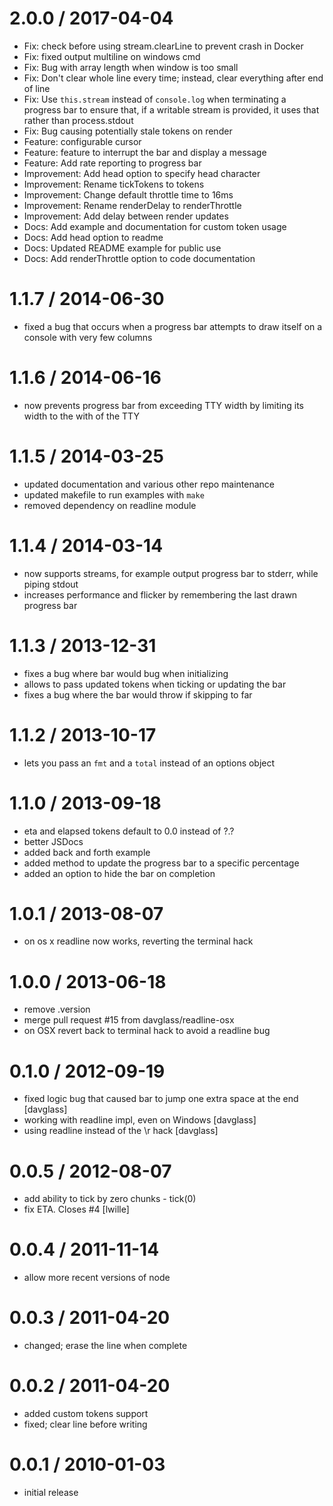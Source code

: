 2.0.0 / 2017-04-04
==================

* Fix: check before using stream.clearLine to prevent crash in Docker
* Fix: fixed output multiline on windows cmd
* Fix: Bug with array length when window is too small
* Fix: Don't clear whole line every time; instead, clear everything after end of line
* Fix: Use `this.stream` instead of `console.log` when terminating a progress bar to ensure that, if a writable stream
  is provided, it uses that rather than process.stdout
* Fix: Bug causing potentially stale tokens on render
* Feature: configurable cursor
* Feature: feature to interrupt the bar and display a message
* Feature: Add rate reporting to progress bar
* Improvement: Add head option to specify head character
* Improvement: Rename tickTokens to tokens
* Improvement: Change default throttle time to 16ms
* Improvement: Rename renderDelay to renderThrottle
* Improvement: Add delay between render updates
* Docs: Add example and documentation for custom token usage
* Docs: Add head option to readme
* Docs: Updated README example for public use
* Docs: Add renderThrottle option to code documentation

1.1.7 / 2014-06-30
==================

* fixed a bug that occurs when a progress bar attempts to draw itself on a console with very few columns

1.1.6 / 2014-06-16
==================

* now prevents progress bar from exceeding TTY width by limiting its width to the with of the TTY

1.1.5 / 2014-03-25
==================

* updated documentation and various other repo maintenance
* updated makefile to run examples with `make`
* removed dependency on readline module

1.1.4 / 2014-03-14
==================

* now supports streams, for example output progress bar to stderr, while piping stdout
* increases performance and flicker by remembering the last drawn progress bar

1.1.3 / 2013-12-31
==================

* fixes a bug where bar would bug when initializing
* allows to pass updated tokens when ticking or updating the bar
* fixes a bug where the bar would throw if skipping to far

1.1.2 / 2013-10-17
==================

* lets you pass an `fmt` and a `total` instead of an options object

1.1.0 / 2013-09-18
==================

* eta and elapsed tokens default to 0.0 instead of ?.?
* better JSDocs
* added back and forth example
* added method to update the progress bar to a specific percentage
* added an option to hide the bar on completion

1.0.1 / 2013-08-07
==================

* on os x readline now works, reverting the terminal hack

1.0.0 / 2013-06-18
==================

* remove .version
* merge pull request #15 from davglass/readline-osx
* on OSX revert back to terminal hack to avoid a readline bug

0.1.0 / 2012-09-19
==================

* fixed logic bug that caused bar to jump one extra space at the end [davglass]
* working with readline impl, even on Windows [davglass]
* using readline instead of the \r hack [davglass]

0.0.5 / 2012-08-07
==================

* add ability to tick by zero chunks - tick(0)
* fix ETA. Closes #4 [lwille]

0.0.4 / 2011-11-14
==================

* allow more recent versions of node

0.0.3 / 2011-04-20
==================

* changed; erase the line when complete

0.0.2 / 2011-04-20
==================

* added custom tokens support
* fixed; clear line before writing

0.0.1 / 2010-01-03
==================

* initial release

